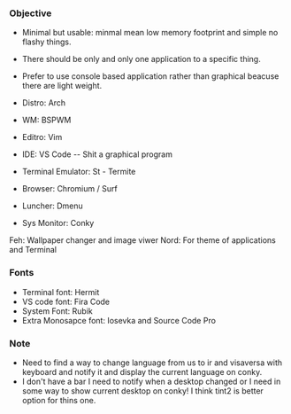 ### Objective
- Minimal but usable: minmal mean low memory footprint and simple no flashy things.
- There should be only and only one application to a specific thing.
- Prefer to use console based application rather than graphical beacuse there are light weight.

- Distro: Arch
- WM: BSPWM
- Editro: Vim 
- IDE: VS Code -- Shit a graphical program
- Terminal Emulator: St - Termite
- Browser: Chromium / Surf
- Luncher: Dmenu
- Sys Monitor: Conky

Feh: Wallpaper changer and image viwer
Nord: For theme of applications and Terminal

### Fonts
* Terminal font: Hermit
* VS code font: Fira Code
* System Font: Rubik
* Extra Monosapce font: Iosevka and Source Code Pro


### Note
- Need to find a way to change language from us to ir and visaversa with keyboard and notify it and display the current language on conky.
- I don't have a bar I need to notify when a desktop changed or I need in some way to show current desktop on conky! I think tint2 is better option for thins one.
